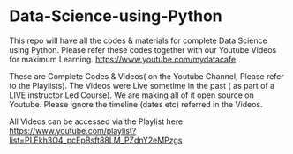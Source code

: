 # Data-Science-using-Python
This repo will have all the codes &amp; materials for complete Data Science using Python. Please refer these codes together with our Youtube Videos for maximum Learning. https://www.youtube.com/mydatacafe

These are Complete Codes & Videos( on the Youtube Channel, Please refer to the Playlists). The Videos were Live sometime in the past ( as part of a LIVE instructor Led Course). We are making all of it open source on Youtube. Please ignore the timeline (dates etc) referred in the Videos.

All Videos can be accessed via the Playlist here
https://www.youtube.com/playlist?list=PLEkh3O4_pcEpBsft88LM_PZdnY2eMPzgs

